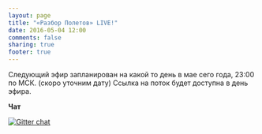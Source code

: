 ```yaml
---
layout: page
title: "«Разбор Полетов» LIVE!"
date: 2016-05-04 12:00
comments: false
sharing: true
footer: true
---
```


<!-- Чтобы слушать, нажмите Play -->
<!-- http://stardust.wavestreamer.com:8062/live/;stream/1 -->
<!--audio preload="none">
   <source src="http://188.166.65.114:8000/razbor" type="audio/mp3" />
   Your browser does not support the audio tag.
</audio-->

Следующий эфир запланирован на <span>какой то день в мае сего года</span>, 23:00 по МСК. (скоро уточним дату)
Ссылка на поток будет доступна в день эфира.


**Чат**

[![Gitter chat](https://badges.gitter.im/gitterHQ/gitter.png)](https://gitter.im/razbor-poletov/razbor-poletov.github.com)
